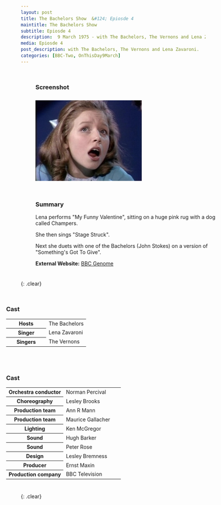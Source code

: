 ```yaml
---
layout: post
title: The Bachelors Show  &#124; Epiosde 4
maintitle: The Bachelors Show
subtitle: Epiosde 4
description:  9 March 1975 - with The Bachelors, The Vernons and Lena Zavaroni.
media: Epiosde 4
post_description: with The Bachelors, The Vernons and Lena Zavaroni.
categories: [BBC-Two, OnThisDay9March]
---
```


<figure class="fig1">
<figcaption>
<h3 id="screenshot">Screenshot</h3>
</figcaption>
<img src="/assets/images/BBC/The-Bachelors-Show-04.jpg" class="full-width">
</figure>

<figure class="fig2">
<figcaption>
<h3 id="summary">Summary</h3>
<p>Lena performs "My Funny Valentine", sitting on a huge pink rug with a dog called Champers.</p>
<p>She then sings "Stage Struck".</p>
<p>Next she duets with one of the Bachelors (John Stokes) on a version of "Something's Got To Give".</p>
<p><strong>External Website:</strong> <a class="external-link" href="https://genome.ch.bbc.co.uk/schedules/bbctwo/england/1975-03-09#at-20.15">BBC Genome</a></p>
</figcaption>
</figure>

{: .clear}

<figure class="fig3">
<figcaption>
<h3 id="cast">Cast</h3>
<table>
<tr><th style="width:50%;">Hosts</th><td style="width:50%;">The Bachelors</td></tr>
<tr><th>Singer</th><td>Lena Zavaroni</td></tr>
<tr><th>Singers</th><td>The Vernons</td></tr>
</table>
</figcaption>
</figure>

<figure class="fig3">
<figcaption>
<h3 id="cast">Cast</h3>
<table>
<tr><th style="width:50%;">Orchestra conductor</th><td style="width:50%;">Norman Percival</td></tr>
<tr><th>Choreography</th><td>Lesley Brooks</td></tr>
<tr><th>Production team</th><td>Ann R Mann</td></tr>
<tr><th>Production team</th><td>Maurice Gallacher</td></tr>
<tr><th>Lighting</th><td>Ken McGregor</td></tr>
<tr><th>Sound</th><td>Hugh Barker</td></tr>
<tr><th>Sound</th><td>Peter Rose</td></tr>
<tr><th>Design</th><td>Lesley Bremness</td></tr>
<tr><th>Producer</th><td>Ernst Maxin</td></tr>
<tr><th>Production company</th><td>BBC Television</td></tr>
</table>
</figcaption>
</figure>

<br />{: .clear}

<style>
.fig1 {float:left; width:49%;}

.fig2 {float:right; width:49%;}

.fig3 {float:right; width:100%;}

figcaption {float:left; width:100%;}

@media screen and (orientation:portrait) {
.fig1, .fig2 {float:left; width:100%;}
figcaption {float:left; width:100%; margin-bottom: 10px;}
}
</style>


